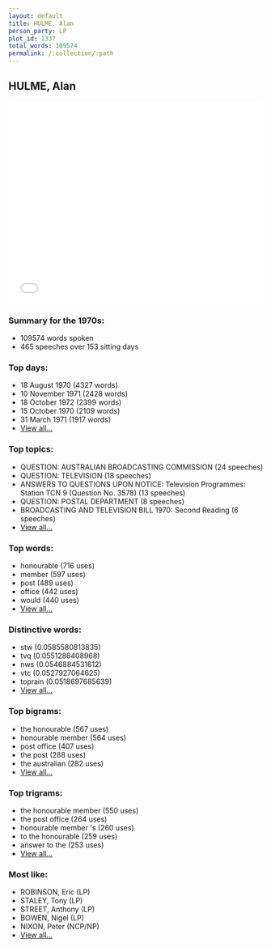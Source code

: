 ```yaml
---
layout: default
title: HULME, Alan
person_party: LP
plot_id: 1337
total_words: 109574
permalink: /:collection/:path
---
```


## HULME, Alan

<iframe width="100%" height="400" frameborder="0" scrolling="no" src="//plot.ly/~wragge/1337.embed"></iframe>


### Summary for the 1970s:

* 109574 words spoken
* 465 speeches over 153 sitting days


### Top days:

* 18 August 1970 (4327 words)
* 10 November 1971 (2428 words)
* 18 October 1972 (2399 words)
* 15 October 1970 (2109 words)
* 31 March 1971 (1917 words)
* [View all...](days/)


### Top topics:

* QUESTION: AUSTRALIAN BROADCASTING COMMISSION (24 speeches)
* QUESTION: TELEVISION (18 speeches)
* ANSWERS TO QUESTIONS UPON NOTICE: Television Programmes: Station TCN 9 (Question No. 3578) (13 speeches)
* QUESTION: POSTAL DEPARTMENT (8 speeches)
* BROADCASTING AND TELEVISION BILL 1970: Second Reading (6 speeches)
* [View all...](topics/)


### Top words:

* honourable (716 uses)
* member (597 uses)
* post (489 uses)
* office (442 uses)
* would (440 uses)
* [View all...](words/)


### Distinctive words:

* stw (0.0585580813835)
* tvq (0.0551286408968)
* nws (0.0546884531612)
* vtc (0.0527927064625)
* toprain (0.0518697685639)
* [View all...](sig_words/)


### Top bigrams:

* the honourable (567 uses)
* honourable member (564 uses)
* post office (407 uses)
* the post (288 uses)
* the australian (282 uses)
* [View all...](bigrams/)


### Top trigrams:

* the honourable member (550 uses)
* the post office (264 uses)
* honourable member 's (260 uses)
* to the honourable (259 uses)
* answer to the (253 uses)
* [View all...](trigrams/)


### Most like:

* ROBINSON, Eric (LP)
* STALEY, Tony (LP)
* STREET, Anthony (LP)
* BOWEN, Nigel (LP)
* NIXON, Peter (NCP/NP)
* [View all...](similarities/)
